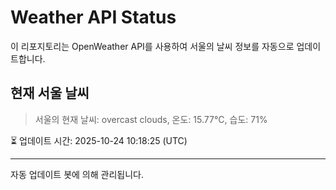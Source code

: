
# Weather API Status

이 리포지토리는 OpenWeather API를 사용하여 서울의 날씨 정보를 자동으로 업데이트합니다.

## 현재 서울 날씨
> 서울의 현재 날씨: overcast clouds, 온도: 15.77°C, 습도: 71%

⏳ 업데이트 시간: 2025-10-24 10:18:25 (UTC)

---
자동 업데이트 봇에 의해 관리됩니다.

